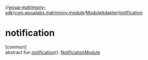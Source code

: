//[woua-matrimony-sdk](../../../index.md)/[com.woualabs.matrimony.module](../index.md)/[ModuleAdapter](index.md)/[notification](notification.md)

# notification

[common]\
abstract fun [notification](notification.md)(): [NotificationModule](../../com.woualabs.matrimony.notification.module/-notification-module/index.md)
